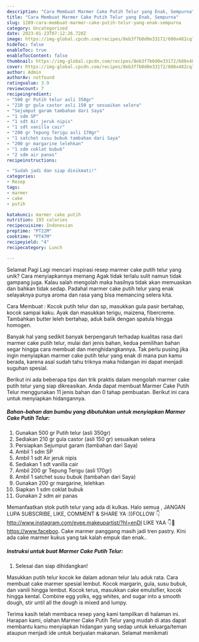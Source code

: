 ```yaml
---
description: "Cara Membuat Marmer Cake Putih Telur yang Enak, Sempurna"
title: "Cara Membuat Marmer Cake Putih Telur yang Enak, Sempurna"
slug: 1289-cara-membuat-marmer-cake-putih-telur-yang-enak-sempurna
category: Uncategorized
date: 2023-01-23T07:12:26.720Z
image: https://img-global.cpcdn.com/recipes/8eb3f7b0d0e33172/680x482cq70/marmer-cake-putih-telur-foto-resep-utama.jpg
hideToc: false
enableToc: true
enableTocContent: false
thumbnail: https://img-global.cpcdn.com/recipes/8eb3f7b0d0e33172/680x482cq70/marmer-cake-putih-telur-foto-resep-utama.jpg
cover: https://img-global.cpcdn.com/recipes/8eb3f7b0d0e33172/680x482cq70/marmer-cake-putih-telur-foto-resep-utama.jpg
author: Admin
authorAv: notfound
ratingvalue: 3.9
reviewcount: 7
recipeingredient:
- "500 gr Putih telur asli 350gr"
- "210 gr gula castor asli 150 gr sesuaikan selera"
- "Sejumput garam tambahan dari Saya"
- "1 sdm SP"
- "1 sdt Air jeruk nipis"
- "1 sdt vanilla cair"
- "200 gr Tepung Terigu asli 170gr"
- "1 satchet susu bubuk tambahan dari Saya"
- "200 gr margarine lelehkan"
- "1 sdm coklat bubuk"
- "2 sdm air panas"
recipeinstructions:

- "Sudah jadi dan siap dinikmati!"
categories:
- Resep
tags:
- marmer
- cake
- putih

katakunci: marmer cake putih 
nutrition: 193 calories
recipecuisine: Indonesian
preptime: "PT22M"
cooktime: "PT47M"
recipeyield: "4"
recipecategory: Lunch

---
```



Selamat Pagi Lagi mencari inspirasi resep marmer cake putih telur yang unik? Cara menyiapkannya memang Agak tidak terlalu sulit namun tidak gampang juga. Kalau salah mengolah maka hasilnya tidak akan memuaskan dan bahkan tidak sedap. Padahal marmer cake putih telur yang enak selayaknya punya aroma dan rasa yang bisa memancing selera kita.


Cara Membuat : Kocok putih telur dan sp, masukkan gula pasir bertahap, kocok sampai kaku. Ayak dan masukkan terigu, maizena, fibercreme. Tambahkan butter leleh bertahap, aduk balik dengan spatula hingga homogen.

Banyak hal yang sedikit banyak berpengaruh terhadap kualitas rasa dari marmer cake putih telur, mulai dari jenis bahan, kedua pemilihan bahan segar hingga cara membuat dan menghidangkannya. Tak perlu pusing jika ingin menyiapkan marmer cake putih telur yang enak di mana pun kamu berada, karena asal sudah tahu triknya maka hidangan ini dapat menjadi suguhan spesial.


Berikut ini ada beberapa tips dan trik praktis dalam mengolah marmer cake putih telur yang siap dikreasikan. Anda dapat membuat Marmer Cake Putih Telur menggunakan 11 jenis bahan dan 0 tahap pembuatan. Berikut ini cara untuk menyiapkan hidangannya.

<!--inarticleads1-->

##### Bahan-bahan dan bumbu yang dibutuhkan untuk menyiapkan Marmer Cake Putih Telur:

1. Gunakan 500 gr Putih telur (asli 350gr)
1. Sediakan 210 gr gula castor (asli 150 gr) sesuaikan selera
1. Persiapkan Sejumput garam (tambahan dari Saya)
1. Ambil 1 sdm SP
1. Ambil 1 sdt Air jeruk nipis
1. Sediakan 1 sdt vanilla cair
1. Ambil 200 gr Tepung Terigu (asli 170gr)
1. Ambil 1 satchet susu bubuk (tambahan dari Saya)
1. Gunakan 200 gr margarine, lelehkan
1. Siapkan 1 sdm coklat bubuk
1. Gunakan 2 sdm air panas


Memanfaatkan stok putih telur yang ada di kulkas. Halo semua , JANGAN LUPA SUBSCRIBE, LIKE, COMMENT &amp; SHARE YA :))FOLLOW 👇http://www.instagram.com/evee.makeupartist/?hl=enDI LIKE YAA 👇🙏https://www.faceboo. Cake marmer panggang masih jadi tren pastry. Kini ada cake marmer kukus yang tak kalah empuk dan enak.. 

<!--inarticleads2-->

##### Instruksi untuk buat Marmer Cake Putih Telur:


1. Selesai dan siap dihidangkan!

Masukkan putih telur kocok ke dalam adonan telur lalu aduk rata. Cara membuat cake marmer spesial lembut. Kocok margarin, gula, susu bubuk, dan vanili hingga lembut. Kocok terus, masukkan cake emulsifier, kocok hingga kental. Combine egg yolks, egg whites, and sugar into a smooth dough, stir until all the dough is mixed and lumpy. 

Terima kasih telah membaca resep yang kami tampilkan di halaman ini. Harapan kami, olahan Marmer Cake Putih Telur yang mudah di atas dapat membantu kamu menyiapkan hidangan yang sedap untuk keluarga/teman ataupun menjadi ide untuk berjualan makanan. Selamat menikmati

